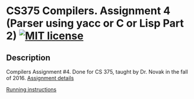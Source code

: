 # CS375 Compilers. Assignment 4 (Parser using yacc or C or Lisp Part 2) [![MIT license](https://img.shields.io/badge/license-MIT-lightgrey.svg)](https://https://raw.githubusercontent.com/qirh/CS375-assignment4/master/LICENSE)

## Description
Compilers Assignment #4. Done for CS 375, taught by Dr. Novak in the fall of 2016. [Assignment details](https://www.cs.utexas.edu/users/novak/asg-parse.html)


[Running instructions](https://raw.githubusercontent.com/qirh/CS375-assignment4/master/assignment/README.nl?token=ABRSCfQRlc4djBNveUtdK_ZBoGM1G4v9ks5akjerwA%3D%3D)